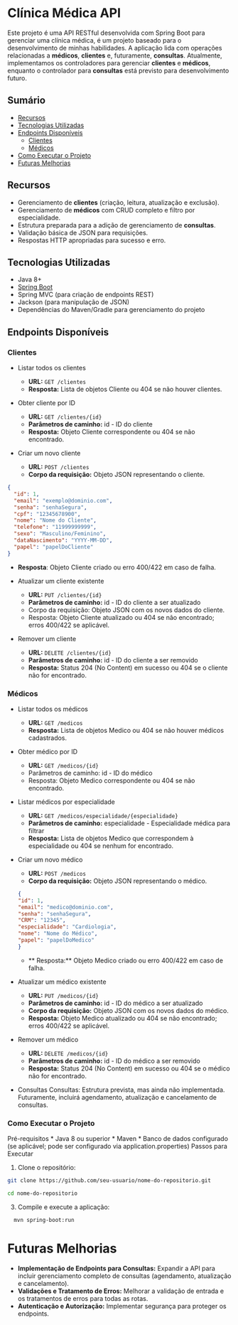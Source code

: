 # Clínica Médica API

Este projeto é uma API RESTful desenvolvida com Spring Boot para gerenciar uma clínica médica, é um projeto baseado para o desenvolvimento de minhas habilidades. A aplicação lida com operações relacionadas a **médicos**, **clientes** e, futuramente, **consultas**. Atualmente, implementamos os controladores para gerenciar **clientes** e **médicos**, enquanto o controlador para **consultas** está previsto para desenvolvimento futuro.

## Sumário

- [Recursos](#recursos)
- [Tecnologias Utilizadas](#tecnologias-utilizadas)
- [Endpoints Disponíveis](#endpoints-disponíveis)
  - [Clientes](#clientes)
  - [Médicos](#médicos)
- [Como Executar o Projeto](#como-executar-o-projeto)
- [Futuras Melhorias](#futuras-melhorias)

## Recursos

- Gerenciamento de **clientes** (criação, leitura, atualização e exclusão).
- Gerenciamento de **médicos** com CRUD completo e filtro por especialidade.
- Estrutura preparada para a adição de gerenciamento de **consultas**.
- Validação básica de JSON para requisições.
- Respostas HTTP apropriadas para sucesso e erro.

## Tecnologias Utilizadas

- Java 8+
- [Spring Boot](https://spring.io/projects/spring-boot)
- Spring MVC (para criação de endpoints REST)
- Jackson (para manipulação de JSON)
- Dependências do Maven/Gradle para gerenciamento do projeto

## Endpoints Disponíveis

### Clientes
  * Listar todos os clientes
     * **URL:** ``GET /clientes``
     * **Resposta:** Lista de objetos Cliente ou 404 se não houver clientes.
  * Obter cliente por ID
      * **URL:** ``GET /clientes/{id}``
      * **Parâmetros de caminho:** id - ID do cliente
      * **Resposta:** Objeto Cliente correspondente ou 404 se não encontrado.

 * Criar um novo cliente

    * **URL:** ``POST /clientes``
    * **Corpo da requisição:** Objeto JSON representando o cliente.

```json
{
  "id": 1,
  "email": "exemplo@dominio.com",
  "senha": "senhaSegura",
  "cpf": "12345678900",
  "nome": "Nome do Cliente",
  "telefone": "11999999999",
  "sexo": "Masculino/Feminino",
  "dataNascimento": "YYYY-MM-DD",
  "papel": "papelDoCliente"
}
```
  * **Resposta**: Objeto Cliente criado ou erro 400/422 em caso de falha.

* Atualizar um cliente existente
  * **URL:** ``PUT /clientes/{id}``
  * **Parâmetros de caminho:** id - ID do cliente a ser atualizado
  * Corpo da requisição: Objeto JSON com os novos dados do cliente.
  * Resposta: Objeto Cliente atualizado ou 404 se não encontrado; erros 400/422 se aplicável.

* Remover um cliente
  * **URL:** ``DELETE /clientes/{id}``
  * **Parâmetros de caminho:** id - ID do cliente a ser removido
  * **Resposta:** Status 204 (No Content) em sucesso ou 404 se o cliente não for encontrado.

### Médicos

* Listar todos os médicos
  * **URL:** ``GET /medicos``
  * **Resposta:** Lista de objetos Medico ou 404 se não houver médicos cadastrados.

* Obter médico por ID
  * **URL:** ``GET /medicos/{id}``
  * Parâmetros de caminho: id - ID do médico
  * Resposta: Objeto Medico correspondente ou 404 se não encontrado.
    
* Listar médicos por especialidade
  * **URL:** ``GET /medicos/especialidade/{especialidade}``
  * **Parâmetros de caminho:** especialidade - Especialidade médica para filtrar
  * **Resposta:** Lista de objetos Medico que correspondem à especialidade ou 404 se nenhum for encontrado.

* Criar um novo médico
  * **URL:** ``POST /medicos``
  * **Corpo da requisição:** Objeto JSON representando o médico.
  ``` json
  {
  "id": 1,
  "email": "medico@dominio.com",
  "senha": "senhaSegura",
  "CRM": "12345",
  "especialidade": "Cardiologia",
  "nome": "Nome do Médico",
  "papel": "papelDoMedico"
  }
  ```
  * ** Resposta:** Objeto Medico criado ou erro 400/422 em caso de falha.
* Atualizar um médico existente
  * **URL:** ``PUT /medicos/{id}``
  * **Parâmetros de caminho:** id - ID do médico a ser atualizado
  * **Corpo da requisição:** Objeto JSON com os novos dados do médico.
  * **Resposta:** Objeto Medico atualizado ou 404 se não encontrado; erros 400/422 se aplicável.

* Remover um médico
  * **URL:** ``DELETE /medicos/{id}``
  * **Parâmetros de caminho:** id - ID do médico a ser removido
  * **Resposta:** Status 204 (No Content) em sucesso ou 404 se o médico não for encontrado.

* Consultas
Consultas: Estrutura prevista, mas ainda não implementada. Futuramente, incluirá agendamento, atualização e cancelamento de consultas.

### Como Executar o Projeto
Pré-requisitos
    * Java 8 ou superior
    * Maven
    * Banco de dados configurado (se aplicável; pode ser configurado via application.properties)
Passos para Executar
  1. Clone o repositório:
```bash
git clone https://github.com/seu-usuario/nome-do-repositorio.git

cd nome-do-repositorio
```

  3. Compile e execute a aplicação:
```bash
  mvn spring-boot:run
```

# Futuras Melhorias
  * **Implementação de Endpoints para Consultas:** Expandir a API para incluir gerenciamento completo de consultas (agendamento, atualização e cancelamento).
  * **Validações e Tratamento de Erros:** Melhorar a validação de entrada e os tratamentos de erros para todas as rotas.
  * **Autenticação e Autorização:** Implementar segurança para proteger os endpoints.
